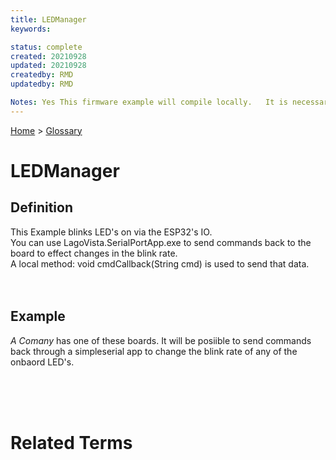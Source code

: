 ```yaml
---
title: LEDManager
keywords: 

status: complete
created: 20210928
updated: 20210928
createdby: RMD
updatedby: RMD

Notes: Yes This firmware example will compile locally.   It is necessary to open the .ini file and change the nuviot library location.
---
```

[Home](../Index.md) > [Glossary](./Index.md)

# LEDManager

## Definition
This Example blinks LED's on via the ESP32's IO.
<br>You can use LagoVista.SerialPortApp.exe to send commands back to the board to effect changes in the blink rate.
<br>A local method: void cmdCallback(String cmd) is used to send that data.   
<br>
<br>

## Example
*A Comany* has one of these boards.   It will be posiible to send commands back through a simpleserial app to change the blink rate of any of the onbaord LED's.  

<br>
<br>
<br>

# Related Terms
